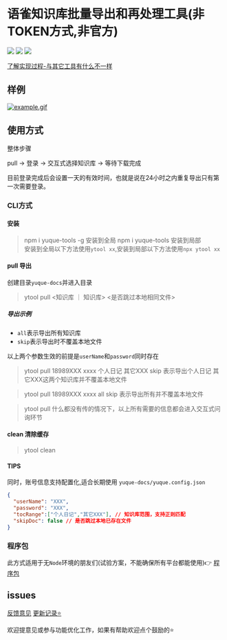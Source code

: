 # 语雀知识库批量导出和再处理工具(非TOKEN方式,非官方)  

![](https://badgen.net/npm/dm/yuque-tools)
![](https://badgen.net/npm/v/yuque-tools)
![](https://badgen.net/npm/node/next)

[了解实现过程-与其它工具有什么不一样](https://github.com/vannvan/yuque-tools/blob/main/ABOUT.md)

## 样例

[![example.gif](https://www.z4a.net/images/2023/05/01/example.gif)](https://www.z4a.net/image/VmUHiO)

## 使用方式

整体步骤

pull -> 登录 -> 交互式选择知识库 -> 等待下载完成

目前登录完成后会设置一天的有效时间，也就是说在24小时之内重复导出只有第一次需要登录。

### CLI方式

#### 安装
>
> npm i yuque-tools -g 安装到全局
> npm i yuque-tools 安装到局部  
> 安装到全局以下方法使用`ytool xx`,安装到局部以下方法使用`npx ytool xx`

#### pull 导出

创建目录`yuque-docs`并进入目录

> ytool pull <知识库 ｜ 知识库> <是否跳过本地相同文件>

##### 导出示例

- `all`表示导出所有知识库
- `skip`表示导出时不覆盖本地文件

以上两个参数生效的前提是`userName`和`password`同时存在

> ytool pull 18989XXX xxxx 个人日记 其它XXX skip   表示导出个人日记 其它XXX这两个知识库并不覆盖本地文件

> ytool pull 18989XXX xxxx all skip 表示导出所有并不覆盖本地文件

> ytool pull 什么都没有传的情况下，以上所有需要的信息都会进入交互式问询环节

#### clean 清除缓存

> ytool clean  

#### TIPS

同时，账号信息支持配置化,适合长期使用  `yuque-docs/yuque.config.json`

```json
{
  "userName": "XXX",
  "password": "XXX",
  "tocRange":["个人日记","其它XXX"], // 知识库范围，支持正则匹配
  "skipDoc": false // 是否跳过本地已存在文件
}
```

### 程序包

此方式适用于无`Node`环境的朋友们(试验方案，不能确保所有平台都能使用)👉
[程序包](https://github.com/vannvan/yuque-tools/releases/tag/v1.0.0-beta)

## issues

[反馈意见](https://github.com/vannvan/yuque-tools/issues)
[更新记录⭐️](https://github.com/vannvan/yuque-tools/issues/9)

欢迎提意见或参与功能优化工作，如果有帮助欢迎点个鼓励的⭐️
